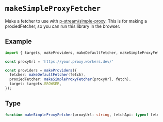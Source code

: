 # `makeSimpleProxyFetcher`

Make a fetcher to use with [p-stream/simple-proxy](https://github.com/p-stream/simple-proxy). This is for making a proxiedFetcher, so you can run this library in the browser.

## Example

```ts
import { targets, makeProviders, makeDefaultFetcher, makeSimpleProxyFetcher } from '@p-stream/providers';

const proxyUrl = 'https://your.proxy.workers.dev/'

const providers = makeProviders({
  fetcher: makeDefaultFetcher(fetch),
  proxiedFetcher: makeSimpleProxyFetcher(proxyUrl, fetch),
  target: targets.BROWSER,
});
```

## Type

```ts
function makeSimpleProxyFetcher(proxyUrl: string, fetchApi: typeof fetch): Fetcher;
```
